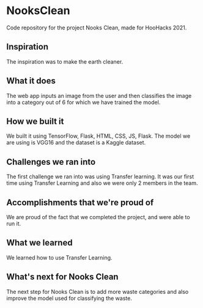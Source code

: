 # NooksClean

Code repository for the project Nooks Clean, made for HooHacks 2021.

## Inspiration
The inspiration was to make the earth cleaner.

## What it does
The web app inputs an image from the user and then classifies the image into a category out of 6 for which we have trained the model.

## How we built it
We built it using TensorFlow,  Flask,  HTML, CSS, JS, Flask. The model we are using is VGG16 and the dataset is a Kaggle dataset.

## Challenges we ran into
The first challenge we ran into was using Transfer learning. It was our first time using Transfer Learning and also we were only 2 members in the team.

## Accomplishments that we're proud of
We are proud of the fact that we completed the project, and were able to run it.

## What we learned
We learned how to use Transfer Learning.

## What's next for Nooks Clean
The next step for Nooks Clean is to add more waste categories and also improve the model used for classifying the waste.
